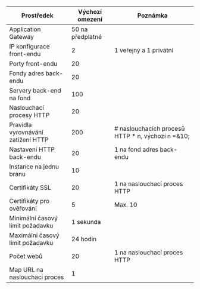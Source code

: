 | Prostředek | Výchozí omezení | Poznámka |
| --- | --- | --- |
| Application Gateway |50 na předplatné | |
| IP konfigurace front-endu |2 |1 veřejný a 1 privátní |
| Porty front-endu |20 | |
| Fondy adres back-endu |20 | |
| Servery back-end na fond |100 | |
| Naslouchací procesy HTTP |20 | |
| Pravidla vyrovnávání zatížení HTTP |200 |# naslouchacích procesů HTTP * n, výchozí n =&10; |
| Nastavení HTTP back-endu |20 |1 na fond adres back-endu |
| Instance na jednu bránu |10 | |
| Certifikáty SSL |20 |1 na naslouchací proces HTTP |
| Certifikáty pro ověřování |5 | Max. 10 |
| Minimální časový limit požadavku |1 sekunda | |
| Maximální časový limit požadavku |24 hodin | |
| Počet webů |20 |1 na naslouchací proces HTTP |
| Map URL na naslouchací proces |1 | |



<!--HONumber=Jan17_HO3-->


